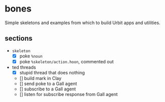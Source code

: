 # bones
Simple skeletons and examples from which to build Urbit apps and utilities.

## sections
* `skeleton`
  - [x] poke `%noun`
  - [x] poke `%skeleton/action.hoon`, commented out

* ted threads
  - [x] stupid thread that does nothing
  - [] build mark in Clay
  - [] send poke to a Gall agent
  - [] subscribe to a Gall agent
  - [] listen for subscribe response from Gall agent
